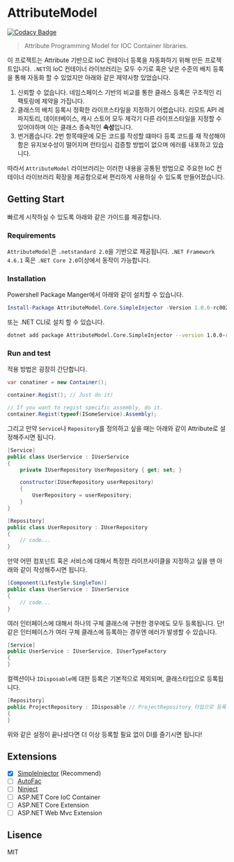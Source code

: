 # AttributeModel

[![Codacy Badge](https://api.codacy.com/project/badge/Grade/e63abd0e297d4608ba116fe4b5ac528e)](https://app.codacy.com/app/lakin32/AttributeModel?utm_source=github.com&utm_medium=referral&utm_content=lakin32/AttributeModel&utm_campaign=badger)

> Attribute Programming Model for IOC Container libraries.

이 프로젝트는 Attribute 기반으로 IoC 컨테이너 등록을 자동화하기 위해 만든 프로젝트입니다. `.NET`의 IoC 컨테이너 라이브러리는 모두 수기로 혹은 낮은 수준의 배치 등록을 통해 자동화 할 수 있었지만 아래와 같은 제약사항 있었습니다.

1. 신뢰할 수 없습니다. 네임스페이스 기반의 비교를 통한 클래스 등록은 구조적인 리팩토링에 제약을 가집니다.
1. 클래스의 배치 등록시 정확한 라이프스타일을 지정하기 어렵습니다. 리모트 API 레파지토리, 데이터베이스, 캐시 스토어 모두 제각기 다른 라이프스타일을 지정할 수 있어야하며 이는 클래스 종속적인 **속성**입니다.
1. 번거롭습니다. 2번 항목때문에 모든 코드를 작성할 떄마다 등록 코드를 재 작성해야함은 유지보수성이 떨어지며 런타임시 검증할 방법이 없으며 에러를 내포하고 있습니다.

따라서 `AttributeModel` 라이브러리는 이러한 내용을 공통된 방법으로 주요한 IoC 컨테이너 라이브러리 확장을 제공함으로써 편리하게 사용하실 수 있도록 만들어졌습니다.


## Getting Start

빠르게 시작하실 수 있도록 아래와 같은 가이드를 제공합니다.

### Requirements

`AttributeModel`은 `.netstandard 2.0`을 기반으로 제공됩니다. `.NET Framework 4.6.1` 혹은 `.NET Core 2.0`이상에서 동작이 가능합니다.

### Installation

Powershell Package Manger에서 아래와 같이 설치할 수 있습니다.

```powershell
Install-Package AttributeModel.Core.SimpleInjector -Version 1.0.0-rc002
```

또는 .NET CLI로 설치 할 수 있습니다.

```sh
dotnet add package AttributeModel.Core.SimpleInjector --version 1.0.0-rc002
```


### Run and test

적용 방법은 굉장히 간단합니다.

```csharp
var conatiner = new Container();

container.Regist(); // Just do it!

// If you want to regist specific assembly, do it.
container.Regist(typeof(ISomeService).Assembly);
```

그리고 만약 `Service`나 `Repository`를 정의하고 싶을 때는 아래와 같이 Attribute로 설정해주시면 됩니다.

```csharp
[Service]
public class UserService : IUserService
{
    private IUserRepository UserRepository { get; set; }

    constructor(IUserRepository userRepository)
    {
        UserRepository = userRepository;
    }
}

[Repository]
public class UserRepository : IUserRepository
{
    // code...
}
```

만약 어떤 컴포넌트 혹은 서비스에 대해서 특정한 라이프사이클을 지정하고 싶을 땐 아래와 같이 작성해주시면 됩니다.

```csharp
[Component(Lifestyle.SingleTon)]
public class UserService : IUserService
{
    // code...
}
```

여러 인터페이스에 대해서 하나의 구체 클래스에 구현한 경우에도 모두 등록됩니다. 단! 같은 인터페이스가 여러 구체 클래스에 등록하는 경우엔
에러가 발생할 수 있습니다.

```csharp
[Service]
public UserService : IUserService, IUserTypeFactory
{
}
```

컬렉션이나 `IDisposable`에 대한 등록은 기본적으로 제외되며, 클래스타입으로 등록됩니다. 

```csharp
[Repository]
public ProjectRepository : IDisposable // ProjectRepository 타입으로 등록됨
{
}
```

위와 같은 설정이 끝나셨다면 더 이상 등록할 필요 없이 DI를 즐기시면 됩니다!


## Extensions

- [x] [SimpleInjector](https://github.com/simpleinjector/SimpleInjector) (Recommend)
- [ ] [AutoFac](https://github.com/autofac/Autofac)
- [ ] [Ninject](https://github.com/ninject/Ninject)
- [ ] ASP.NET Core IoC Container
- [ ] ASP.NET Core Extension
- [ ] ASP.NET Web Mvc Extension

## Lisence

MIT
